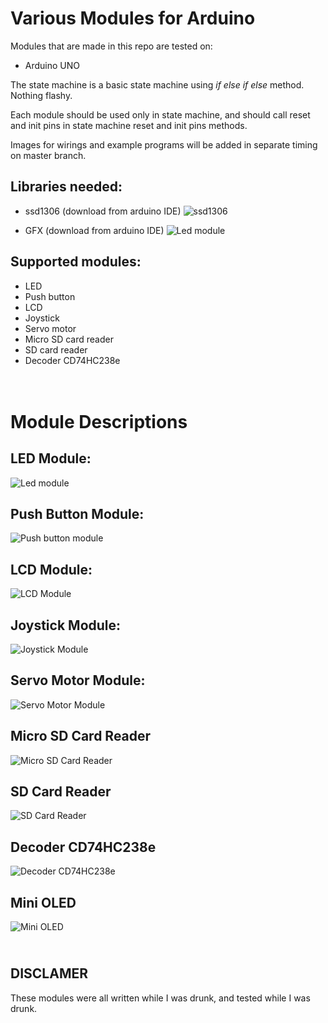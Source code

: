 Various Modules for Arduino
=

Modules that are made in this repo are tested on:
- Arduino UNO

The state machine is a basic state machine using _if else if else_ method. Nothing flashy. 

Each module should be used only in state machine, and should call reset and init pins in state machine reset and init pins methods. 

Images for wirings and example programs will be added in separate timing on master branch.

Libraries needed:
--

- ssd1306 (download from arduino IDE)
![ssd1306](https://github.com/djukadjuka/arduino_modules/blob/master/images/download_lib_ssd1306.PNG?raw=true)

- GFX (download from arduino IDE)
![Led module](https://github.com/djukadjuka/arduino_modules/blob/master/images/download_lib_gfx.PNG?raw=true)


Supported modules:
--
- LED
- Push button
- LCD
- Joystick
- Servo motor
- Micro SD card reader
- SD card reader
- Decoder CD74HC238e

<br>Module Descriptions
==
LED Module:
--
![Led module](https://github.com/djukadjuka/arduino_modules/blob/master/images/led_module_running.png?raw=true)

Push Button Module:
--
![Push button module](https://github.com/djukadjuka/arduino_modules/blob/master/images/push_button_running.png?raw=true)

LCD Module:
--
![LCD Module](https://github.com/djukadjuka/arduino_modules/blob/master/images/lcd_module_image.jpg?raw=true)

Joystick Module:
--
![Joystick Module](https://github.com/djukadjuka/arduino_modules/blob/master/images/joystick_module_img.png?raw=true)

Servo Motor Module:
-- 
![Servo Motor Module](https://github.com/djukadjuka/arduino_modules/blob/master/images/arduino_servo.png?raw=true)

Micro SD Card Reader
--
![Micro SD Card Reader](https://github.com/djukadjuka/arduino_modules/blob/master/images/arduino_micro_sd_card.jpg?raw=true)

SD Card Reader
--
![SD Card Reader](https://github.com/djukadjuka/arduino_modules/blob/master/images/arduino_sd_card.png?raw=true)

Decoder CD74HC238e
--
![Decoder CD74HC238e](https://github.com/djukadjuka/arduino_modules/blob/master/images/decoder_module.png?raw=true)

Mini OLED
--
![Mini OLED](https://github.com/djukadjuka/arduino_modules/blob/master/images/arduino_oled.png?raw=true)

<br>DISCLAMER
-
These modules were all written while I was drunk, and tested while I was drunk.
